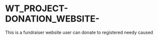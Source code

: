 # WT_PROJECT-DONATION_WEBSITE-
This is a fundraiser website user can donate to registered needy caused 
